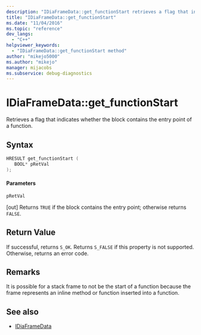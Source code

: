 ```yaml
---
description: "IDiaFrameData::get_functionStart retrieves a flag that indicates whether the block contains the entry point of a function."
title: "IDiaFrameData::get_functionStart"
ms.date: "11/04/2016"
ms.topic: "reference"
dev_langs:
  - "C++"
helpviewer_keywords:
  - "IDiaFrameData::get_functionStart method"
author: "mikejo5000"
ms.author: "mikejo"
manager: mijacobs
ms.subservice: debug-diagnostics
---
```


# IDiaFrameData::get_functionStart

Retrieves a flag that indicates whether the block contains the entry point of a function.

## Syntax

```c++
HRESULT get_functionStart ( 
   BOOL* pRetVal
);
```

#### Parameters

 `pRetVal`

[out] Returns `TRUE` if the block contains the entry point; otherwise returns `FALSE`.

## Return Value

If successful, returns `S_OK`. Returns `S_FALSE` if this property is not supported. Otherwise, returns an error code.

## Remarks

It is possible for a stack frame to not be the start of a function because the frame represents an inline method or function inserted into a function.

## See also

- [IDiaFrameData](../../debugger/debug-interface-access/idiaframedata.md)
